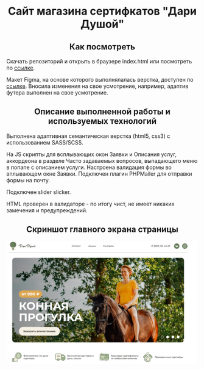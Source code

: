 <h1 align="center">Сайт магазина сертифкатов "Дари Душой"</h1>
<h2 align="center">Как посмотреть</h2>
<p>Скачать репозиторий и открыть в браузере index.html или посмотреть по <a href="https://kovalinam.github.io/SoulGift/">ссылке</a>.</p>
<p> Макет Figma, на основе которого выполнялалась верстка, доступен по <a href="https://buildhtml.ru/template/193">ссылке</a>. Вносила изменения на свое усмотрение, например, адаптив футера выполнен на свое усмотрение.</p>
<h2 align="center">Описание выполненной работы и используемых технологий</h2>
<p>Выполнена адаптивная семантическая верстка (html5, css3) с использованием SASS/SCSS.</p>
<p>На JS скрипты для всплывающих окон Заявки и Описания услуг, аккордеона в разделе Часто задаваемых вопросов, выпадающего меню в попапе с описанием услуги. Настроена валидация формы во вплывающем окне Заявки. Подключен плагин PHPMailer для отправки формы на почту.</p>
<p>Подключен slider slicker.</p>
<p>HTML проверен в валидаторе - по итогу чист, не имеет никаких замечения и предупреждений.</p>
<h2 align="center">Скриншот главного экрана страницы</h2>
<p align="center"><img src="screenshot.jpg" alt="main screen" style="width: 500px"></p>




